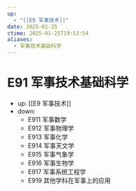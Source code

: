 ```yaml
---
up:
  - "[[E9 军事技术]]"
date: 2025-01-25
ctime: 2025-01-25T19:53:54
aliases:
  - 军事技术基础科学
---
```


# E91 军事技术基础科学

- up: [[E9 军事技术]]
- down:	
	- E911 军事数学
	- E912 军事物理学
	- E913 军事化学
	- E914 军事天文学
	- E915 军事气象学
	- E916 军事生物学
	- E917 军事系统工程学
	- E919 其他学科在军事上的应用
	
